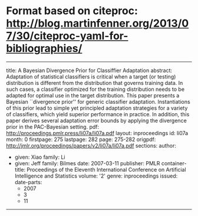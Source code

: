 # Format based on citeproc: http://blog.martinfenner.org/2013/07/30/citeproc-yaml-for-bibliographies/
---
title: A Bayesian Divergence Prior for Classiffier Adaptation
abstract: Adaptation of statistical classifiers is critical when a target (or testing)
  distribution is different from the distribution that governs training data. In such
  cases, a classifier optimized for the training distribution needs to be adapted
  for optimal use in the target distribution. This paper presents a Bayesian ``divergence
  prior'' for generic classifier adaptation. Instantiations of this prior lead to
  simple yet principled adaptation strategies for a variety of classifiers, which
  yield superior performance in practice. In addition, this paper derives several
  adaptation error bounds by applying the divergence prior in the PAC-Bayesian setting.
pdf: http://proceedings.pmlr.press/li07a/li07a.pdf
layout: inproceedings
id: li07a
month: 0
firstpage: 275
lastpage: 282
page: 275-282
origpdf: http://jmlr.org/proceedings/papers/v2/li07a/li07a.pdf
sections: 
author:
- given: Xiao
  family: Li
- given: Jeff
  family: Bilmes
date: 2007-03-11
publisher: PMLR
container-title: Proceedings of the Eleventh International Conference on Artificial
  Intelligence and Statistics
volume: '2'
genre: inproceedings
issued:
  date-parts:
  - 2007
  - 3
  - 11
---
